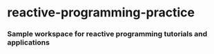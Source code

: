 # reactive-programming-practice
### Sample workspace for reactive programming tutorials and applications
